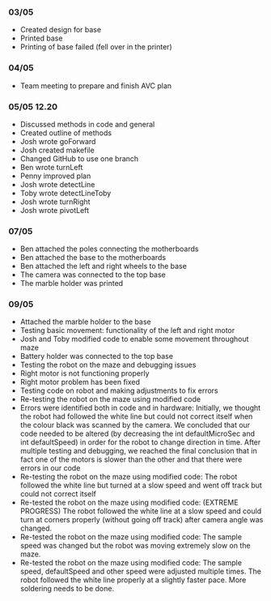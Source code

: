 ### 03/05
- Created design for base
- Printed base
- Printing of base failed (fell over in the printer)

### 04/05
- Team meeting to prepare and finish AVC plan

### 05/05 12.20
- Discussed methods in code and general 
- Created outline of methods
- Josh wrote goForward
- Josh created makefile
- Changed GitHub to use one branch
- Ben wrote turnLeft
- Penny improved plan
- Josh wrote detectLine
- Toby wrote detectLineToby
- Josh wrote turnRight
- Josh wrote pivotLeft

### 07/05 
- Ben attached the poles connecting the motherboards
- Ben attached the base to the motherboards
- Ben attached the left and right wheels to the base
- The camera was connected to the top base
- The marble holder was printed

### 09/05 
- Attached the marble holder to the base
- Testing basic movement: functionality of the left and right motor
- Josh and Toby modified code to enable some movement throughout maze
- Battery holder was connected to the top base 
- Testing the robot on the maze and debugging issues 
- Right motor is not functioning properly 
- Right motor problem has been fixed
- Testing code on robot and making adjustments to fix errors
- Re-testing the robot on the maze using modified code
- Errors were identified both in code and in hardware: Initially, we thought the robot had followed the white line but could not correct itself when the colour black was scanned by the camera. We concluded that our code needed to be altered (by decreasing the int defaultMicroSec and int defaultSpeed) in order for the robot to change direction in time. After multiple testing and debugging, we reached the final conclusion that in fact one of the motors is slower than the other and that there were errors in our code
- Re-testing the robot on the maze using modified code: The robot followed the white line but turned at a slow speed and went off track but could not correct itself
- Re-tested the robot on the maze using modified code: (EXTREME PROGRESS) The robot followed the white line at a slow speed and could turn at corners properly (without going off track) after camera angle was changed. 
- Re-tested the robot on the maze using modified code: The sample speed was changed but the robot was moving extremely slow on the maze. 
- Re-tested the robot on the maze using modified code: The sample speed, defaultSpeed and other speed were adjusted multiple times. The robot followed the white line properly at a slightly faster pace. More soldering needs to be done. 
